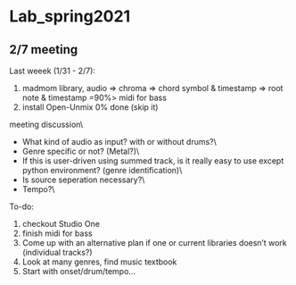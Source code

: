 # Lab_spring2021

2/7 meeting
---------------
Last weeek (1/31 - 2/7):
1. madmom library, audio => chroma => chord symbol & timestamp => root note & timestamp =90%> midi for bass
2. install Open-Unmix 0% done (skip it)

meeting discussion\
- What kind of audio as input? with or without drums?\
- Genre specific or not? (Metal?)\
- If this is user-driven using summed track, is it really easy to use except python environment? (genre identification)\
- Is source seperation necessary?\
- Tempo?\


To-do:
1. checkout Studio One
2. finish midi for bass
3. Come up with an alternative plan if one or current libraries doesn’t work (individual tracks?)
4. Look at many genres, find music textbook
5. Start with onset/drum/tempo...


